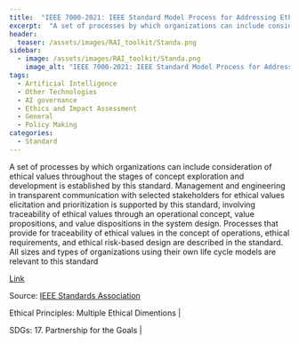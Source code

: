 ```yaml
---
title:  "IEEE 7000-2021: IEEE Standard Model Process for Addressing Ethical Concerns during System Design"  
excerpt:  "A set of processes by which organizations can include consideration of ethical v (...)"  
header:
  teaser: /assets/images/RAI_toolkit/Standa.png
sidebar:
  - image: /assets/images/RAI_toolkit/Standa.png
    image_alt: "IEEE 7000-2021: IEEE Standard Model Process for Addressing Ethical Concerns during System Design"
tags:
  - Artificial Intelligence
  - Other Technologies
  - AI governance
  - Ethics and Impact Assessment
  - General
  - Policy Making
categories:
  - Standard
---
```

A set of processes by which organizations can include consideration of ethical values throughout the stages of concept exploration and development is established by this standard. Management and engineering in transparent communication with selected stakeholders for ethical values elicitation and prioritization is supported by this standard, involving traceability of ethical values through an operational concept, value propositions, and value dispositions in the system design. Processes that provide for traceability of ethical values in the concept of operations, ethical requirements, and ethical risk-based design are described in the standard. All sizes and types of organizations using their own life cycle models are relevant to this standard

[Link](https://standards.ieee.org/ieee/7000/6781/)

Source: [IEEE Standards Association](https://standards.ieee.org/)

Ethical Principles: Multiple Ethical Dimentions | 

SDGs: 17. Partnership for the Goals | 
